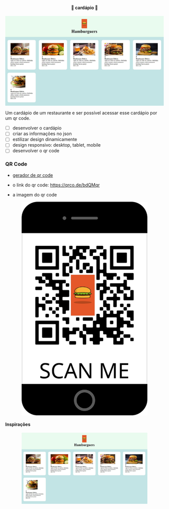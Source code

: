 <h4 align="center"> 
	🚧 cardápio 🚀
</h4>

<p align="center" style="display: flex; align-items: flex-start; justify-content: center;">
  <img alt="versão 1 do projeto" title="#cardapio" src="./.github/desktop-1.jpg" >
</p>  

Um cardápio de um restaurante e ser possível acessar esse cardápio por um qr code.

- [ ] desenvolver o cardápio 
- [ ] criar as informações no json
- [ ] estilizar design dinamicamente
- [ ] design responsivo: desktop, tablet, mobile
- [ ] desenvolver o qr code

### QR Code

- [gerador de qr code](https://app.qr-code-generator.com/getstarted)

- o link do qr code: https://qrco.de/bdQMqr

- a imagem do qr code

<p align="center" style="display: flex; align-items: flex-start; justify-content: center;">
  <img alt="cardapio" title="#cardapio" src="./.github/qr-code-logo.png" width="400px">
</p>

#### Inspirações

<p align="center" style="display: flex; align-items: flex-start; justify-content: center;">
  <img alt="cardapio" title="#cardapio" src="./.github/desktop-1.jpg" width="400px">
</p>